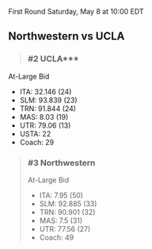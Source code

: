 First Round
Saturday, May 8 at 10:00 EDT
## Northwestern vs UCLA

> ### #2 UCLA***  
At-Large Bid  
- ITA: 32.146 (24)  
- SLM: 93.839 (23)  
- TRN: 91.844 (24)  
- MAS: 8.03 (19)  
- UTR: 79.06 (13)  
- USTA: 22  
- Coach: 29  

> ### #3 Northwestern  
> At-Large Bid  
> - ITA: 7.95 (50)  
> - SLM: 92.885 (33)  
> - TRN: 90.901 (32)  
> - MAS: 7.5 (31)  
> - UTR: 77.56 (27)  
> - Coach: 49  